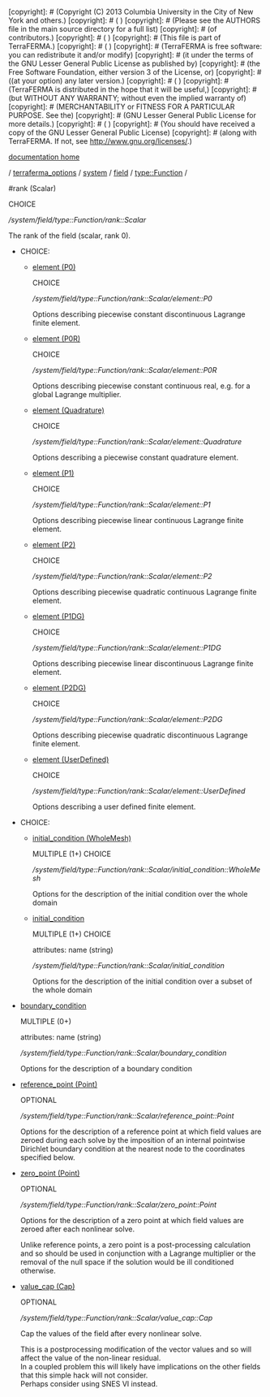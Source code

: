 [copyright]: # (Copyright (C) 2013 Columbia University in the City of New York and others.)
[copyright]: # ( )
[copyright]: # (Please see the AUTHORS file in the main source directory for a full list)
[copyright]: # (of contributors.)
[copyright]: # ( )
[copyright]: # (This file is part of TerraFERMA.)
[copyright]: # ( )
[copyright]: # (TerraFERMA is free software: you can redistribute it and/or modify)
[copyright]: # (it under the terms of the GNU Lesser General Public License as published by)
[copyright]: # (the Free Software Foundation, either version 3 of the License, or)
[copyright]: # ((at your option) any later version.)
[copyright]: # ( )
[copyright]: # (TerraFERMA is distributed in the hope that it will be useful,)
[copyright]: # (but WITHOUT ANY WARRANTY; without even the implied warranty of)
[copyright]: # (MERCHANTABILITY or FITNESS FOR A PARTICULAR PURPOSE. See the)
[copyright]: # (GNU Lesser General Public License for more details.)
[copyright]: # ( )
[copyright]: # (You should have received a copy of the GNU Lesser General Public License)
[copyright]: # (along with TerraFERMA. If not, see <http://www.gnu.org/licenses/>.)

[documentation home](Documentation)

/ [terraferma_options](../../../../terraferma_options.md) / [system](../../../system.md) / [field](../../field.md) / [type::Function](../type__Function.md) /

#rank (Scalar)

CHOICE 

*/system/field/type::Function/rank::Scalar*

The rank of the field (scalar, rank 0).

* CHOICE:
    * [element (P0)](rank__Scalar/element__P0.md "child")

        CHOICE 

        */system/field/type::Function/rank::Scalar/element::P0*

        Options describing piecewise constant discontinuous Lagrange finite element.

    * [element (P0R)](rank__Scalar/element__P0R.md "child")

        CHOICE 

        */system/field/type::Function/rank::Scalar/element::P0R*

        Options describing piecewise constant continuous real, e.g. for a global Lagrange multiplier.

    * [element (Quadrature)](rank__Scalar/element__Quadrature.md "child")

        CHOICE 

        */system/field/type::Function/rank::Scalar/element::Quadrature*

        Options describing a piecewise constant quadrature element.

    * [element (P1)](rank__Scalar/element__P1.md "child")

        CHOICE 

        */system/field/type::Function/rank::Scalar/element::P1*

        Options describing piecewise linear continuous Lagrange finite element.

    * [element (P2)](rank__Scalar/element__P2.md "child")

        CHOICE 

        */system/field/type::Function/rank::Scalar/element::P2*

        Options describing piecewise quadratic continuous Lagrange finite element.

    * [element (P1DG)](rank__Scalar/element__P1DG.md "child")

        CHOICE 

        */system/field/type::Function/rank::Scalar/element::P1DG*

        Options describing piecewise linear discontinuous Lagrange finite element.

    * [element (P2DG)](rank__Scalar/element__P2DG.md "child")

        CHOICE 

        */system/field/type::Function/rank::Scalar/element::P2DG*

        Options describing piecewise quadratic discontinuous Lagrange finite element.

    * [element (UserDefined)](rank__Scalar/element__UserDefined.md "child")

        CHOICE 

        */system/field/type::Function/rank::Scalar/element::UserDefined*

        Options describing a user defined finite element.

* CHOICE:
    * [initial_condition (WholeMesh)](rank__Scalar/initial_condition__WholeMesh.md "child")

        MULTIPLE (1+) CHOICE 

        */system/field/type::Function/rank::Scalar/initial_condition::WholeMesh*

        Options for the description of the initial condition over the whole domain

    * [initial_condition](rank__Scalar/initial_condition.md "child")

        MULTIPLE (1+) CHOICE 

        attributes: name (string) 

        */system/field/type::Function/rank::Scalar/initial_condition*

        Options for the description of the initial condition over a subset of the whole domain

* [boundary_condition](rank__Scalar/boundary_condition.md "child")

    MULTIPLE (0+) 

    attributes: name (string) 

    */system/field/type::Function/rank::Scalar/boundary_condition*

    Options for the description of a boundary condition

* [reference_point (Point)](rank__Scalar/reference_point__Point.md "child")

    OPTIONAL 

    */system/field/type::Function/rank::Scalar/reference_point::Point*

    Options for the description of a reference point at which field values are zeroed during each solve 
    by the imposition of an internal pointwise Dirichlet boundary condition at the nearest node to the
    coordinates specified below.

* [zero_point (Point)](rank__Scalar/zero_point__Point.md "child")

    OPTIONAL 

    */system/field/type::Function/rank::Scalar/zero_point::Point*

    Options for the description of a zero point at which field values are zeroed after each nonlinear solve.
    
    Unlike reference points, a zero point is a post-processing calculation and so should be used in conjunction 
    with a Lagrange multiplier or the removal of the null space if the solution would be ill conditioned otherwise.

* [value_cap (Cap)](rank__Scalar/value_cap__Cap.md "child")

    OPTIONAL 

    */system/field/type::Function/rank::Scalar/value_cap::Cap*

    Cap the values of the field after every nonlinear solve.
    
    This is a postprocessing modification of the vector values and so will affect the value of the non-linear residual.  
    In a coupled problem this will likely have implications on the other fields that this simple hack will not consider.  
    Perhaps consider using SNES VI instead.

[autogenerated]: # (This file was automatically generated from the schema file:/home/cwilson/repos/github/TerraFERMA/TerraFERMA/buckettools/schemas/function.rng.)

